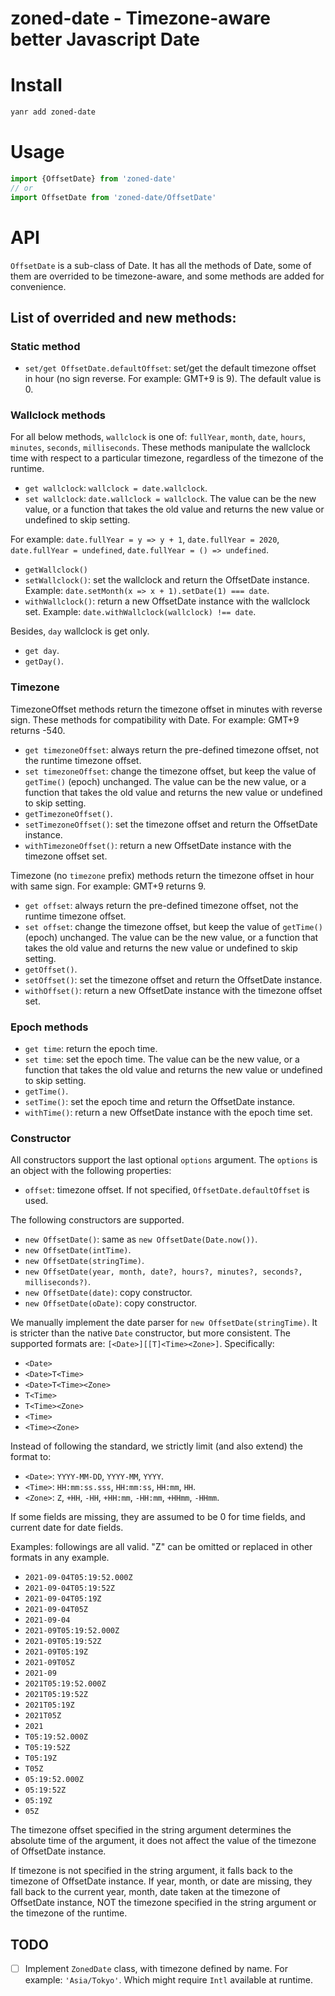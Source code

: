 # zoned-date - Timezone-aware better Javascript Date

# Install
```bash
yanr add zoned-date
```

# Usage
```javascript
import {OffsetDate} from 'zoned-date'
// or
import OffsetDate from 'zoned-date/OffsetDate'
```

# API

`OffsetDate` is a sub-class of Date. It has all the methods of Date, some of them are overrided to be timezone-aware, and some methods are added for convenience.

## List of overrided and new methods:

### Static method
- `set/get OffsetDate.defaultOffset`: set/get the default timezone offset in hour (no sign reverse. For example: GMT+9 is 9). The default value is 0.

### Wallclock methods

For all below methods, `wallclock` is one of: `fullYear`, `month`, `date`, `hours`, `minutes`, `seconds`, `milliseconds`.
These methods manipulate the wallclock time with respect to a particular timezone, regardless of the timezone of the runtime.

- `get wallclock`: `wallclock = date.wallclock`.
- `set wallclock`: `date.wallclock = wallclock`. The value can be the new value, or a function that takes the old value and returns the new value or undefined to skip setting.

For example: `date.fullYear = y => y + 1`, `date.fullYear = 2020`, `date.fullYear = undefined`, `date.fullYear = () => undefined`.

- `getWallclock()`
- `setWallclock()`: set the wallclock and return the OffsetDate instance. Example: `date.setMonth(x => x + 1).setDate(1) === date`.
- `withWallclock()`: return a new OffsetDate instance with the wallclock set. Example: `date.withWallclock(wallclock) !== date`.

Besides, `day` wallclock is get only.
- `get day`.
- `getDay()`.

### Timezone
TimezoneOffset methods return the timezone offset in minutes with reverse sign.
These methods for compatibility with Date.
For example: GMT+9 returns -540.
- `get timezoneOffset`: always return the pre-defined timezone offset, not the runtime timezone offset.
- `set timezoneOffset`: change the timezone offset, but keep the value of `getTime()` (epoch) unchanged. The value can be the new value, or a function that takes the old value and returns the new value or undefined to skip setting.
- `getTimezoneOffset()`.
- `setTimezoneOffset()`: set the timezone offset and return the OffsetDate instance.
- `withTimezoneOffset()`: return a new OffsetDate instance with the timezone offset set.

Timezone (no `timezone` prefix) methods return the timezone offset in hour with same sign.
For example: GMT+9 returns 9.
- `get offset`: always return the pre-defined timezone offset, not the runtime timezone offset.
- `set offset`: change the timezone offset, but keep the value of `getTime()` (epoch) unchanged. The value can be the new value, or a function that takes the old value and returns the new value or undefined to skip setting.
- `getOffset()`.
- `setOffset()`: set the timezone offset and return the OffsetDate instance.
- `withOffset()`: return a new OffsetDate instance with the timezone offset set.

### Epoch methods
- `get time`: return the epoch time.
- `set time`: set the epoch time. The value can be the new value, or a function that takes the old value and returns the new value or undefined to skip setting.
- `getTime()`.
- `setTime()`: set the epoch time and return the OffsetDate instance.
- `withTime()`: return a new OffsetDate instance with the epoch time set.

### Constructor
All constructors support the last optional `options` argument. The `options` is an object with the following properties:
- `offset`: timezone offset. If not specified, `OffsetDate.defaultOffset` is used.

The following constructors are supported.
- `new OffsetDate()`: same as `new OffsetDate(Date.now())`.
- `new OffsetDate(intTime)`.
- `new OffsetDate(stringTime)`.
- `new OffsetDate(year, month, date?, hours?, minutes?, seconds?, milliseconds?)`.
- `new OffsetDate(date)`: copy constructor.
- `new OffsetDate(oDate)`: copy constructor.

We manually implement the date parser for `new OffsetDate(stringTime)`.
It is stricter than the native `Date` constructor, but more consistent.
The supported formats are: `[<Date>][[T]<Time><Zone>]`. Specifically:
- `<Date>`
- `<Date>T<Time>`
- `<Date>T<Time><Zone>`
- `T<Time>`
- `T<Time><Zone>`
- `<Time>`
- `<Time><Zone>`

Instead of following the standard, we strictly limit (and also extend) the format to:
- `<Date>`: `YYYY-MM-DD`, `YYYY-MM`, `YYYY`.
- `<Time>`: `HH:mm:ss.sss`, `HH:mm:ss`, `HH:mm`, `HH`.
- `<Zone>`: `Z`, `+HH`, `-HH`, `+HH:mm`, `-HH:mm`, `+HHmm`, `-HHmm`.

If some fields are missing, they are assumed to be 0 for time fields, and current date for date fields.

Examples: followings are all valid. "Z" can be omitted or replaced in other formats in any example.
- `2021-09-04T05:19:52.000Z`
- `2021-09-04T05:19:52Z`
- `2021-09-04T05:19Z`
- `2021-09-04T05Z`
- `2021-09-04`
- `2021-09T05:19:52.000Z`
- `2021-09T05:19:52Z`
- `2021-09T05:19Z`
- `2021-09T05Z`
- `2021-09`
- `2021T05:19:52.000Z`
- `2021T05:19:52Z`
- `2021T05:19Z`
- `2021T05Z`
- `2021`
- `T05:19:52.000Z`
- `T05:19:52Z`
- `T05:19Z`
- `T05Z`
- `05:19:52.000Z`
- `05:19:52Z`
- `05:19Z`
- `05Z`

The timezone offset specified in the string argument determines the absolute time of the argument, it does not affect the value of the timezone of OffsetDate instance.

If timezone is not specified in the string argument, it falls back to the timezone of OffsetDate instance.
If year, month, or date are missing, they fall back to the current year, month, date taken at the timezone of OffsetDate instance, NOT the timezone specified in the string argument or the timezone of the runtime.


## TODO
- [ ] Implement `ZonedDate` class, with timezone defined by name. For example: `'Asia/Tokyo'`. Which might require `Intl` available at runtime.
